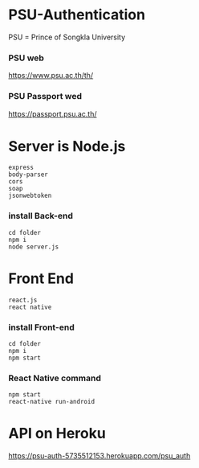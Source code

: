 # PSU-Authentication
PSU = Prince of Songkla University</br>
### PSU web
https://www.psu.ac.th/th/
### PSU Passport wed
https://passport.psu.ac.th/
# Server is Node.js
``` 
express
body-parser
cors
soap
jsonwebtoken
```
### install Back-end
``` 
cd folder
npm i
node server.js
```
# Front End

``` 
react.js
react native
```
### install Front-end
``` 
cd folder
npm i
npm start
```
### React Native command
``` 
npm start
react-native run-android
```

# API on Heroku
https://psu-auth-5735512153.herokuapp.com/psu_auth
